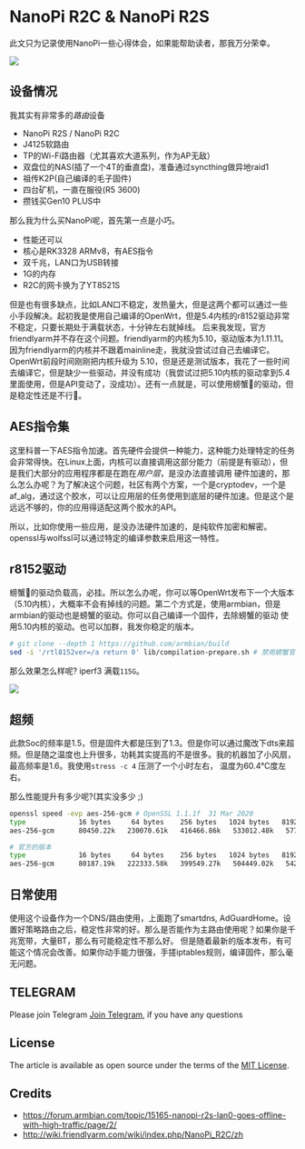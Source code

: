 # NanoPi R2C &amp; NanoPi R2S

此文只为记录使用NanoPi一些心得体会，如果能帮助读者，那我万分荣幸。

![](http://wiki.friendlyarm.com/wiki/images/6/68/NanoPi_R2C-1.jpg)

## 设备情况

我其实有非常多的*路由*设备

- NanoPi R2S / NanoPi R2C
- J4125软路由
- TP的Wi-Fi路由器（尤其喜欢大道系列，作为AP无敌）
- 双盘位的NAS(插了一个4T的垂直盘)，准备通过syncthing做异地raid1
- 祖传K2P(自己编译的毛子固件)
- 四台矿机，一直在服役(R5 3600)
- 攒钱买Gen10 PLUS中

那么我为什么买NanoPi呢，首先第一点是小巧。

- 性能还可以
- 核心是RK3328 ARMv8，有AES指令
- 双千兆，LAN口为USB转接
- 1G的内存
- R2C的网卡换为了YT8521S

但是也有很多缺点，比如LAN口不稳定，发热量大，但是这两个都可以通过一些小手段解决。起初我是使用自己编译的OpenWrt，但是5.4内核的r8152驱动非常不稳定，只要长期处于满载状态，十分钟左右就掉线。
后来我发现，官方friendlyarm并不存在这个问题。friendlyarm的内核为5.10，驱动版本为1.11.11。因为friendlyarm的内核并不跟着mainline走，我就没尝试过自己去编译它。OpenWrt前段时间刚刚把内核升级为
5.10，但是还是测试版本，我花了一些时间去编译它，但是缺少一些驱动，并没有成功（我尝试过把5.10内核的驱动拿到5.4里面使用，但是API变动了，没成功）。还有一点就是，可以使用螃蟹🦀️的驱动，但是稳定性还是不行🙅。

## AES指令集

这里科普一下AES指令加速。首先硬件会提供一种能力，这种能力处理特定的任务会非常得快。在Linux上面，内核可以直接调用这部分能力（前提是有驱动），但是我们大部分的应用程序都是在跑在*用户层*，是没办法直接调用
硬件加速的，那么怎么办呢？为了解决这个问题，社区有两个方案，一个是cryptodev，一个是af_alg，通过这个胶水，可以让应用层的任务使用到底层的硬件加速。但是这个是远远不够的，你的应用得适配这两个胶水的API。

所以，比如你使用一些应用，是没办法硬件加速的，是纯软件加密和解密。openssl与wolfssl可以通过特定的编译参数来启用这一特性。

## r8152驱动

螃蟹🦀️的驱动负载高，必挂。所以怎么办呢，你可以等OpenWrt发布下一个大版本（5.10内核），大概率不会有掉线的问题。第二个方式是，使用armbian，但是armbian的驱动也是螃蟹的驱动。你可以自己编译一个固件，去除螃蟹的驱动
使用5.10内核的驱动。也可以加群，我发你稳定的版本。

```bash
# git clone --depth 1 https://github.com/armbian/build
sed -i '/rtl8152ver=/a return 0' lib/compilation-prepare.sh # 禁用螃蟹官方的驱动
```

那么效果怎么样呢? iperf3 满载`115G`。

![](https://i.imgur.com/wysURIC.png)

## 超频

此款Soc的频率是1.5，但是固件大都是压到了1.3。但是你可以通过魔改下dts来超频。但是随之温度也上升很多，功耗其实提高的不是很多。我的机器加了小风扇，最高频率是1.6。我使用`stress -c 4` 压测了一个小时左右，
温度为60.4°C度左右。

那么性能提升有多少呢?(其实没多少 ;)

```bash
openssl speed -evp aes-256-gcm # OpenSSL 1.1.1f  31 Mar 2020
type             16 bytes     64 bytes    256 bytes   1024 bytes   8192 bytes  16384 bytes
aes-256-gcm      80450.22k   230070.61k   416466.86k   533012.48k   577901.91k   579873.45k

# 官方的版本
type             16 bytes     64 bytes    256 bytes   1024 bytes   8192 bytes  16384 bytes
aes-256-gcm      80187.19k   222333.58k   399549.27k   504449.02k   542182.06k   545855.70k
```
## 日常使用

使用这个设备作为一个DNS/路由使用，上面跑了smartdns, AdGuardHome。设置好策略路由之后，稳定性非常的好。那么是否能作为主路由使用呢？如果你是千兆宽带，大量BT，那么有可能稳定性不那么好。
但是随着最新的版本发布，有可能这个情况会改善。如果你动手能力很强，手搓iptables规则，编译固件，那么毫无问题。

## TELEGRAM
Please join Telegram [Join Telegram](https://t.me/hackintash), if you have any questions

## License

The article is available as open source under the terms of the [MIT License](https://opensource.org/licenses/MIT).

## Credits

- https://forum.armbian.com/topic/15165-nanopi-r2s-lan0-goes-offline-with-high-traffic/page/2/
- http://wiki.friendlyarm.com/wiki/index.php/NanoPi_R2C/zh
